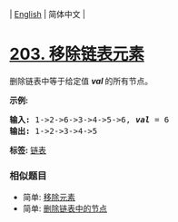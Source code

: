 | [English](README_EN.md) | 简体中文 |

# [203. 移除链表元素](https://leetcode-cn.com/problems/remove-linked-list-elements)
<p>删除链表中等于给定值&nbsp;<strong><em>val&nbsp;</em></strong>的所有节点。</p>

<p><strong>示例:</strong></p>

<pre><strong>输入:</strong> 1-&gt;2-&gt;6-&gt;3-&gt;4-&gt;5-&gt;6, <em><strong>val</strong></em> = 6
<strong>输出:</strong> 1-&gt;2-&gt;3-&gt;4-&gt;5
</pre>

**标签:**  [链表](https://leetcode-cn.com/tag/linked-list) 
 ### 相似题目
- 简单:	[移除元素](https://leetcode-cn.com/problems/remove-element) 
- 简单:	[删除链表中的节点](https://leetcode-cn.com/problems/delete-node-in-a-linked-list) 
